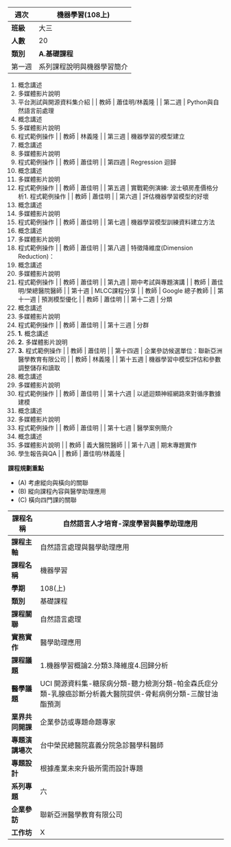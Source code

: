 | **週次** | **機器學習(108上)** |
| --- | --- |
| **班級** | 大三 |
| **人數** | 20 |
| **類別** | **A.基礎課程** |
| 第一週 | 系列課程說明與機器學習簡介
1. 概念講述
2. 多媒體影片說明
3. 平台測試與開源資料集介紹
 |
| 教師 | 蕭佳明/林義隆 |
| 第二週 | Python與自然語言前處理
1. 概念講述
2. 多媒體影片說明
3. 程式範例操作
 |
| 教師 | 林義隆 |
| 第三週 | 機器學習的模型建立
1. 概念講述
2. 多媒體影片說明
3. 程式範例操作
 |
| 教師 | 蕭佳明 |
| 第四週 | Regression 迴歸
1. 概念講述
2. 多媒體影片說明
3. 程式範例操作
 |
| 教師 | 蕭佳明 |
| 第五週 | 實戰範例演練: 波士頓房產價格分析1. 程式範例操作 |
| 教師 | 蕭佳明 |
| 第六週 | 評估機器學習模型的好壞
1. 概念講述
2. 多媒體影片說明
3. 程式範例操作
 |
| 教師 | 蕭佳明 |
| 第七週 | 機器學習模型訓練資料建立方法
1. 概念講述
2. 多媒體影片說明
3. 程式範例操作
 |
| 教師 | 蕭佳明 |
| 第八週 | 特徵降維度(Dimension Reduction)：
1. 概念講述
2. 多媒體影片說明
3. 程式範例操作
 |
| 教師 | 蕭佳明 |
| 第九週 | 期中考試與專題演講  |
| 教師 | 蕭佳明/榮總醫院醫師 |
| 第十週 | MLCC課程分享 |
| 教師 | Google 總子教師 |
| 第十一週 | 預測模型優化 |
| 教師 | 蕭佳明 |
| 第十二週 | 分類
1. 概念講述
2. 多媒體影片說明
3. 程式範例操作
 |
| 教師 | 蕭佳明 |
| 第十三週 | 分群
1. **1.** 概念講述
2. **2.** 多媒體影片說明
3. **3.** 程式範例操作
 |
| 教師 | 蕭佳明 |
| 第十四週 | 企業參訪候選單位：聯新亞洲醫學教育有限公司 |
| 教師 | 林義隆 |
| 第十五週 | 機器學習中模型評估和參數調整儲存和讀取
1. 概念講述
2. 多媒體影片說明
3. 程式範例操作
 |
| 教師 | 蕭佳明 |
| 第十六週 | 以遞迴類神經網路來對循序數據建模
1. 概念講述
2. 多媒體影片說明
3. 程式範例操作
 |
| 教師 | 蕭佳明 |
| 第十七週 | 醫學案例簡介
1. 概念講述
2. 多媒體影片說明
  |
| 教師 | 義大醫院醫師 |
| 第十八週 | 期末專題實作
1. 學生報告與QA
  |
| 教師 | 蕭佳明/林義隆 |

**課程規劃重點**

- (A) 考慮縱向與橫向的關聯  
- (B) 縱向課程內容與醫學助理應用  
- (C) 橫向四門課的關聯  

| **課程名稱** | 自然語言人才培育-深度學習與醫學助理應用 |
| --- | --- |
| **課程主軸** | 自然語言處理與醫學助理應用 |
| **課程名稱** | 機器學習 | 深度學習 | 自然語言處理 | 資料探勘 |
| **學期** | 108(上) | 108(上) | 108(下) | 108(下) |
| **類別** | 基礎課程 | 進階課程 | 應用課程 | 應用課程 |
| **課程關聯** | 自然語言處理  | 自然語言處理資料探勘**影像處理(****\*延伸議題) **| 深度學習** 人機互動****(\*延伸議題)** | 機器學習深度學習 |
| **實務實作** | 醫學助理應用 | 醫學助理應用 | 醫學助理應用 | 醫學助理應用 |
| **課程議題** | 1.機器學習概論2.分類3.降維度4.回歸分析 | 1.深度學習概論2.卷積神經網路3.長短記憶模型4.影像擴增5.轉換學習 | 1.基於語言學的文字前處理2.基於深度學習的文字前處理3.詞向量表示與訓練4.軟硬體技術整合\*  | 1.資料探勘與文字探勘簡介2.文字探勘前處理3.字詞結構分解與表示4.文件內容主成分分析 |
| **醫學議題** | UCI 開源資料集-糖尿病分類-聽力檢測分類-帕金森氏症分類-乳腺癌診斷分析義大醫院提供-骨鬆病例分類-三酸甘油酯預測 | 義大醫院提供-骨鬆病例分類-聲紋辨識應用聯新亞洲醫學教育有限公司提供-醫學問句分類  | 榮民總醫院提供-急診住院或出院預測義大醫院提供-LineBot問診翻譯\*-Google Voice Kit語音掛號\*-骨鬆病例分類開源資料集-深度學習與語音辨識應用 | 義大醫院提供 **-** 醫療病例關鍵詞分析-醫療病例內容分析 |
| **業界共同開課** | 企業參訪或專題命題專家 | 企業參訪或專題命題專家 | 專題命題專家 | 專題命題專家 |
| **專題演講場次** | 台中榮民總醫院嘉義分院急診醫學科醫師 | 雲義科技(義大集團)AI專家 | 義大醫院資訊部專家 | 義大醫院家醫科醫師 |
| **專題設計** | 根據產業未來升級所需而設計專題 | 根據產業未來升級所需而設計專題 | 根據產業未來升級所需而設計專題 | 根據產業未來升級所需而設計專題 |
| **系列專題** | 六 | **三** | 五 | 二 |
| **企業參訪** | 聯新亞洲醫學教育有限公司 | 雲義科技 | 聯新亞洲醫學教育有限公司 | 雲義科技 |
| **工作坊** | X | 自然語言工作坊-自然語言處理 中研院-語音識別應用 高雄大學資訊工程系潘欣泰教授 |